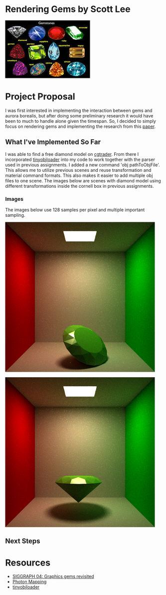 # Rendering Gems by Scott Lee
![gems](images/gems.jpeg)

# Project Proposal

I was first interested in implementing the interaction between gems and aurora borealis, but after doing some preliminary research it would have been to much to handle alone given the timespan. So, I decided to simply focus on rendering gems and implementing the research from this [paper](https://dl.acm.org/doi/10.1145/1015706.1015708). 

## What I've Implemented So Far

I was able to find a free diamond model on [cgtrader](https://www.cgtrader.com/free-3d-models/scripts-plugins/modelling/low-poly-diamond-6899deeb-29ce-4d74-aa69-cc5d6418a390). From there I incorporated [tinyobjloader](https://github.com/tinyobjloader/tinyobjloader) into my code to work together with the parser used in previous assignments. I added a new command 'obj pathToObjFile'. This allows me to utilize previous scenes and reuse transformation and material command formats. This also makes it easier to add multiple obj files to one scene. The images below are scenes with diamond model using different transformations inside the cornell box in previous assignments.

### Images
The images below use 128 samples per pixel and multiple important sampling. 

![cornell1](images/cornellRR.png)

![cornell2](images/cornellRR2.png)

## Next Steps


# Resources
 - [SIGGRAPH 04: Graphics gems revisited](https://dl.acm.org/doi/10.1145/1015706.1015708)
 - [Photon Mapping](https://graphics.stanford.edu/courses/cs348b-00/course8.pdf)
 - [tinyobjloader](https://github.com/tinyobjloader/tinyobjloader)
